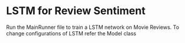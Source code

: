 # LSTM for Review Sentiment

Run the MainRunner file to train a LSTM network on Movie Reviews. 
To change configurations of LSTM refer the Model class
